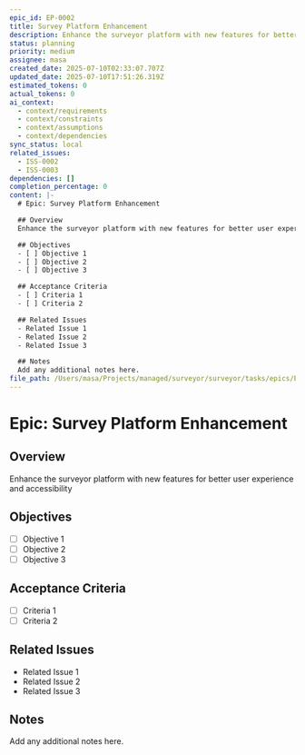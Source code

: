 ```yaml
---
epic_id: EP-0002
title: Survey Platform Enhancement
description: Enhance the surveyor platform with new features for better user experience and accessibility
status: planning
priority: medium
assignee: masa
created_date: 2025-07-10T02:33:07.707Z
updated_date: 2025-07-10T17:51:26.319Z
estimated_tokens: 0
actual_tokens: 0
ai_context:
  - context/requirements
  - context/constraints
  - context/assumptions
  - context/dependencies
sync_status: local
related_issues:
  - ISS-0002
  - ISS-0003
dependencies: []
completion_percentage: 0
content: |-
  # Epic: Survey Platform Enhancement

  ## Overview
  Enhance the surveyor platform with new features for better user experience and accessibility

  ## Objectives
  - [ ] Objective 1
  - [ ] Objective 2
  - [ ] Objective 3

  ## Acceptance Criteria
  - [ ] Criteria 1
  - [ ] Criteria 2

  ## Related Issues
  - Related Issue 1
  - Related Issue 2
  - Related Issue 3

  ## Notes
  Add any additional notes here.
file_path: /Users/masa/Projects/managed/surveyor/surveyor/tasks/epics/EP-0002-survey-platform-enhancement.md
---
```


# Epic: Survey Platform Enhancement

## Overview
Enhance the surveyor platform with new features for better user experience and accessibility

## Objectives
- [ ] Objective 1
- [ ] Objective 2
- [ ] Objective 3

## Acceptance Criteria
- [ ] Criteria 1
- [ ] Criteria 2

## Related Issues
- Related Issue 1
- Related Issue 2
- Related Issue 3

## Notes
Add any additional notes here.
